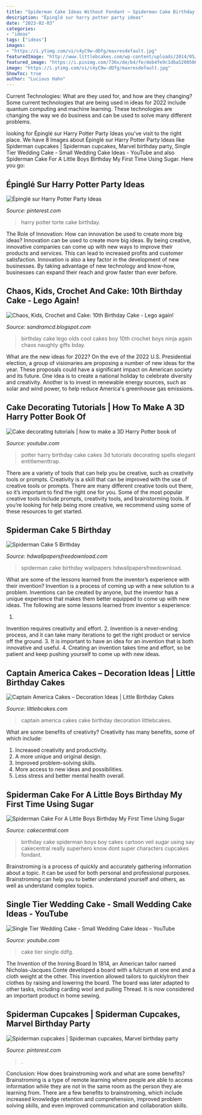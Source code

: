 ```yaml
---
title: "Spiderman Cake Ideas Without Fondant ~ Spiderman Cake Birthday Wallpapers Hdwallpapersfreedownload"
description: "Épinglé sur harry potter party ideas"
date: "2023-02-03"
categories:
- "ideas"
tags: ["ideas"]
images:
- "https://i.ytimg.com/vi/c4yC9w-dDfg/maxresdefault.jpg"
featuredImage: "http://www.littlebcakes.com/wp-content/uploads/2014/05/Captain-America-Cakes.jpg"
featured_image: "https://i.pinimg.com/736x/de/b4/fe/deb4fe9c1d6a5200500ccb7b726a288e.jpg"
image: "https://i.ytimg.com/vi/c4yC9w-dDfg/maxresdefault.jpg"
ShowToc: true
author: "Lucious Hahn"
---
```



Current Technologies: What are they used for, and how are they changing?
Some current technologies that are being used in ideas for 2022 include quantum computing and machine learning. These technologies are changing the way we do business and can be used to solve many different problems.

	

		
looking for Épinglé sur Harry Potter Party Ideas you've visit to the right place. We have 8 Images about Épinglé sur Harry Potter Party Ideas like Spiderman cupcakes | Spiderman cupcakes, Marvel birthday party, Single Tier Wedding Cake - Small Wedding Cake Ideas - YouTube and also Spiderman Cake For A Little Boys Birthday My First Time Using Sugar. Here you go:
		
    
## Épinglé Sur Harry Potter Party Ideas

<img loading=lazy src="https://i.pinimg.com/736x/95/f3/d2/95f3d2aab625f859c1daee821828ac93--torte-harry-potter-harry-potter-cake-birthday.jpg" onerror="this.onerror=null;this.src='https://tse3.mm.bing.net/th?id=OIP.700Pj6Mk8fO2eFku_SMulAHaIj&amp;pid=15.1';" alt="Épinglé sur Harry Potter Party Ideas">

_Source: pinterest.com_

>harry potter torte cake birthday. 

	

The Role of Innovation: How can innovation be used to create more big ideas?
Innovation can be used to create more big ideas. By being creative, innovative companies can come up with new ways to improve their products and services. This can lead to increased profits and customer satisfaction. Innovation is also a key factor in the development of new businesses. By taking advantage of new technology and know-how, businesses can expand their reach and grow faster than ever before.

    
## Chaos, Kids, Crochet And Cake: 10th Birthday Cake - Lego Again!

<img loading=lazy src="http://3.bp.blogspot.com/-dVcR-81qJQY/T98xTyiyO0I/AAAAAAAABZo/_VClT8cooiM/s1600/IMG_1852.JPG" onerror="this.onerror=null;this.src='https://tse1.mm.bing.net/th?id=OIP.5o6f-CMdnSnTdLe1NciK1gHaLG&amp;pid=15.1';" alt="Chaos, Kids, Crochet and Cake: 10th Birthday Cake - Lego again!">

_Source: sandramcd.blogspot.com_

>birthday cake lego olds cool cakes boy 10th crochet boys ninja again chaos naughty gifts bday. 

	

What are the new ideas for 2022?
On the eve of the 2022 U.S. Presidential election, a group of visionaries are proposing a number of new ideas for the year. These proposals could have a significant impact on American society and its future. One idea is to create a national holiday to celebrate diversity and creativity. Another is to invest in renewable energy sources, such as solar and wind power, to help reduce America's greenhouse gas emissions.

    
## Cake Decorating Tutorials | How To Make A 3D Harry Potter Book Of

<img loading=lazy src="https://i.ytimg.com/vi/Lo7BIYYzK-s/maxresdefault.jpg" onerror="this.onerror=null;this.src='https://tse4.mm.bing.net/th?id=OIP.G6EZgRALDLGs-Esu45BNwwHaEK&amp;pid=15.1';" alt="Cake decorating tutorials | how to make a 3D Harry Potter book of">

_Source: youtube.com_

>potter harry birthday cake cakes 3d tutorials decorating spells elegant entitlementtrap. 

	

There are a variety of tools that can help you be creative, such as creativity tools or prompts.
Creativity is a skill that can be improved with the use of creative tools or prompts. There are many different creative tools out there, so it’s important to find the right one for you. Some of the most popular creative tools include prompts, creativity tools, and brainstorming tools. If you’re looking for help being more creative, we recommend using some of these resources to get started.

    
## Spiderman Cake 5 Birthday

<img loading=lazy src="http://www.hdwallpapersfreedownload.com/uploads/large/super-heroes/spiderman-cake-5-birthday.jpg" onerror="this.onerror=null;this.src='https://tse1.mm.bing.net/th?id=OIP.G5V45zXfRPI1x2sdMJG7fAHaEK&amp;pid=15.1';" alt="Spiderman Cake 5 Birthday">

_Source: hdwallpapersfreedownload.com_

>spiderman cake birthday wallpapers hdwallpapersfreedownload. 

	

What are some of the lessons learned from the inventor’s experience with their invention?
Invention is a process of coming up with a new solution to a problem. Inventions can be created by anyone, but the inventor has a unique experience that makes them better equipped to come up with new ideas. The following are some lessons learned from inventor s experience:

1. 
Invention requires creativity and effort.
2. 
Invention is a never-ending process, and it can take many iterations to get the right product or service off the ground.
3. 
It is important to have an idea for an invention that is both innovative and useful. 
4. 
Creating an invention takes time and effort, so be patient and keep pushing yourself to come up with new ideas.

    
## Captain America Cakes – Decoration Ideas | Little Birthday Cakes

<img loading=lazy src="http://www.littlebcakes.com/wp-content/uploads/2014/05/Captain-America-Cakes.jpg" onerror="this.onerror=null;this.src='https://tse2.mm.bing.net/th?id=OIP.C9jdGbhbSZ8nC2kh5V16KQHaLH&amp;pid=15.1';" alt="Captain America Cakes – Decoration Ideas | Little Birthday Cakes">

_Source: littlebcakes.com_

>captain america cakes cake birthday decoration littlebcakes. 

	

What are some benefits of creativity?
Creativity has many benefits, some of which include: 
1. Increased creativity and productivity.
2. A more unique and original design.
3. Improved problem-solving skills.
4. More access to new ideas and possibilities. 
5. Less stress and better mental health overall.

    
## Spiderman Cake For A Little Boys Birthday My First Time Using Sugar

<img loading=lazy src="https://cdn001.cakecentral.com/gallery/2015/03/900_50001318yO_spiderman-cake-for-a-little-boys-birthday-my-first-time-using-sugar-veil-i-have-to-say-that-i-really-like-it-but-i-dont-know-if-it-was.jpg" onerror="this.onerror=null;this.src='https://tse3.mm.bing.net/th?id=OIP.fk31TK5ktdvcPKVIQtC9HgHaJ4&amp;pid=15.1';" alt="Spiderman Cake For A Little Boys Birthday My First Time Using Sugar">

_Source: cakecentral.com_

>birthday cake spiderman boys boy cakes cartoon veil sugar using say cakecentral really superhero know dont super characters cupcakes fondant. 

	

Brainstroming is a process of quickly and accurately gathering information about a topic. It can be used for both personal and professional purposes. Brainstroming can help you to better understand yourself and others, as well as understand complex topics.

    
## Single Tier Wedding Cake - Small Wedding Cake Ideas - YouTube

<img loading=lazy src="https://i.ytimg.com/vi/c4yC9w-dDfg/maxresdefault.jpg" onerror="this.onerror=null;this.src='https://tse2.mm.bing.net/th?id=OIP.-LS1lQXy4Enox9aGX881CAHaEK&amp;pid=15.1';" alt="Single Tier Wedding Cake - Small Wedding Cake Ideas - YouTube">

_Source: youtube.com_

>cake tier single ddfg. 

	

The Invention of the Ironing Board
In 1814, an American tailor named Nicholas-Jacques Conte developed a board with a fulcrum at one end and a cloth weight at the other. This invention allowed tailors to quicklyIron their clothes by raising and lowering the board. The board was later adapted to other tasks, including carding wool and pulling Thread. It is now considered an important product in home sewing.

    
## Spiderman Cupcakes | Spiderman Cupcakes, Marvel Birthday Party

<img loading=lazy src="https://i.pinimg.com/736x/de/b4/fe/deb4fe9c1d6a5200500ccb7b726a288e.jpg" onerror="this.onerror=null;this.src='https://tse4.mm.bing.net/th?id=OIP.TiLrNINfLBjovdVPo09PQQHaJ3&amp;pid=15.1';" alt="Spiderman cupcakes | Spiderman cupcakes, Marvel birthday party">

_Source: pinterest.com_

>. 

	

Conclusion: How does brainstroming work and what are some benefits?
Brainstroming is a type of remote learning where people are able to access information while they are not in the same room as the person they are learning from. There are a few benefits to brainstroming, which include increased knowledge retention and comprehension, improved problem solving skills, and even improved communication and collaboration skills.

